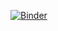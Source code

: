 [![Binder](https://mybinder.org/badge_logo.svg)](https://mybinder.org/v2/gh/daily008/tianji_project/HEAD)